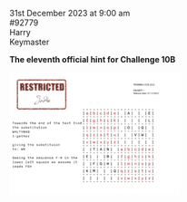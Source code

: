 31st December 2023 at 9:00 am<br/>
#92779<br/>
Harry<br/>
Keymaster

**The eleventh official hint for Challenge 10B**



[<img src="CC2023-Challenge-10-prompt-11-300x217.png">](CC2023-Challenge-10-prompt-11.png)
